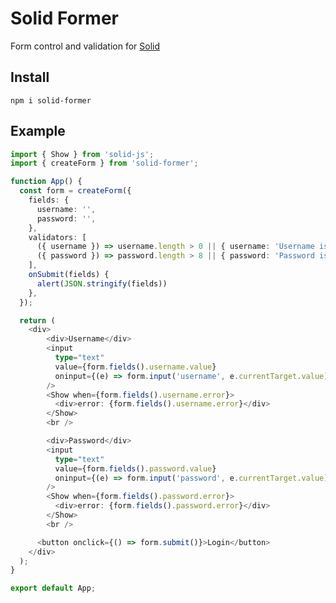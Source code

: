 # Solid Former

Form control and validation for [Solid](https://solidjs.com)

## Install

```npm i solid-former```

## Example 

```ts
import { Show } from 'solid-js';
import { createForm } from 'solid-former';

function App() {
  const form = createForm({
    fields: {
      username: '',
      password: '',
    },
    validators: [
      ({ username }) => username.length > 0 || { username: 'Username is required' },
      ({ password }) => password.length > 8 || { password: 'Password is too short' },
    ],
    onSubmit(fields) {
      alert(JSON.stringify(fields))
    },
  });

  return (
    <div>
        <div>Username</div>
        <input
          type="text"
          value={form.fields().username.value}
          oninput={(e) => form.input('username', e.currentTarget.value)}
        />
        <Show when={form.fields().username.error}>
          <div>error: {form.fields().username.error}</div>
        </Show>
        <br />

        <div>Password</div>
        <input
          type="text"
          value={form.fields().password.value}
          oninput={(e) => form.input('password', e.currentTarget.value)}
        />
        <Show when={form.fields().password.error}>
          <div>error: {form.fields().password.error}</div>
        </Show>
        <br />

      <button onclick={() => form.submit()}>Login</button>
    </div>
  );
}

export default App;
```
